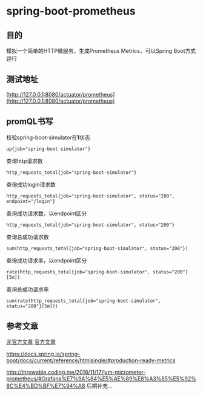 # spring-boot-prometheus

## 目的
模拟一个简单的HTTP微服务，生成Prometheus Metrics，可以Spring Boot方式运行

## 测试地址
[http://127.0.0.1:8080/actuator/prometheus](http://127.0.0.1:8080/actuator/prometheus)
## promQL书写
校验spring-boot-simulator在**1**状态
```
up{job="spring-boot-simulator"}
```

查询http请求数
```
http_requests_total{job="spring-boot-simulator"}
```

查询成功login请求数
```
http_requests_total{job="spring-boot-simulator", status="200", endpoint="/login"}
```

查询成功请求数，以endpoint区分
```
http_requests_total{job="spring-boot-simulator", status="200"}
```

查询总成功请求数
```
sum(http_requests_total{job="spring-boot-simulator", status="200"})
```

查询成功请求率，以endpoint区分
```
rate(http_requests_total{job="spring-boot-simulator", status="200"}[5m])
```

查询总成功请求率
```
sum(rate(http_requests_total{job="spring-boot-simulator", status="200"}[5m]))
```

## 参考文章

[非官方文章](https://www.bookstack.cn/read/prometheus-manual/prometheus-querying-functions.md)
[官方文章](https://prometheus.io/docs/prometheus/latest/querying/basics/)

https://docs.spring.io/spring-boot/docs/current/reference/htmlsingle/#production-ready-metrics

http://throwable.coding.me/2018/11/17/jvm-micrometer-prometheus/#Grafana%E7%9A%84%E5%AE%89%E8%A3%85%E5%92%8C%E4%BD%BF%E7%94%A8
后期补充...


